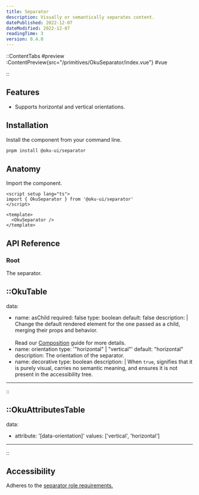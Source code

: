 ```yaml
---
title: Separator
description: Visually or semantically separates content.
datePublished: 2022-12-07
dateModified: 2022-12-07
readingTime: 3
version: 0.4.0
---
```


::ContentTabs
#preview
:ContentPreview{src="/primitives/OkuSeparator/index.vue"}
#vue
<!-- Autodocs{src="/primitives/OkuSeparator/index.vue" lang="vue"} -->
::

## Features
- Supports horizontal and vertical orientations.


## Installation

Install the component from your command line.

```bash
pnpm install @oku-ui/separator
```

## Anatomy

Import the component.

```vue
<script setup lang="ts">
import { OkuSeparator } from '@oku-ui/separator'
</script>

<template>
  <OkuSeparator />
</template>
```

## API Reference

### Root
The separator.

::OkuTable
---
data:
  - name: asChild
    required: false
    type: boolean
    default: false
    description: |
      Change the default rendered element for the one passed as a child,
      merging their props and behavior.
      <br />
      <br />
      Read our [Composition](../guides/composition) guide for more details.
  - name: orientation
    type: '"horizontal" | "vertical"'
    default: "horizontal"
    description: The orientation of the separator.
  - name: decorative
    type: boolean
    description: |
      When `true`, signifies that it is purely visual, carries no
      semantic meaning, and ensures it is not present in the accessibility
      tree.
---
::

::OkuAttributesTable
---
data:
  - attribute: '[data-orientation]'
    values: ['vertical', 'horizontal']
---
::

## Accessibility

Adheres to the [separator role requirements.](https://www.w3.org/TR/wai-aria-1.2/#separator)